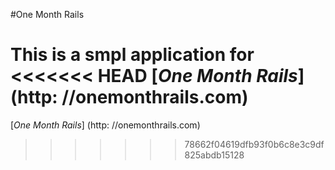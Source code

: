 #One Month Rails

This is a smpl application for
<<<<<<< HEAD
[*One Month Rails*](http: //onemonthrails.com)
=======
[*One Month Rails*] (http: //onemonthrails.com)
>>>>>>> 78662f04619dfb93f0b6c8e3c9df825abdb15128
